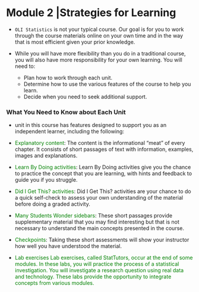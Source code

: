 # Module 2 |Strategies for Learning
* `OLI Statistics` is not your typical course. Our goal is for you to work through the course materials online on your own time and in the way that is most efficient given your prior knowledge.

* While you will have more flexibility than you do in a traditional course, you will also have more responsibility for your own learning. You will need to:

  * Plan how to work through each unit.
  * Determine how to use the various features of the course to help you learn.
  * Decide when you need to seek additional support.
### What You Need to Know about Each Unit
*  unit in this course has features designed to support you as an independent learner, including the following:

  * <font color='green'>Explanatory content</font>: The content is the informational “meat” of every chapter. It consists of short passages of text with information, examples, images and explanations.

  * <font color='green'>Learn By Doing activities</font>: Learn By Doing activities give you the chance to practice the concept that you are learning, with hints and feedback to guide you if you struggle.

  * <font color='green'>Did I Get This? activities</font>: Did I Get This? activities are your chance to do a quick self-check to assess your own understanding of the material before doing a graded activity.

  * <font color='green'>Many Students Wonder sidebars</font>: These short passages provide supplementary material that you may find interesting but that is not necessary to understand the main concepts presented in the course.

  * <font color='green'>Checkpoints</font>: Taking these short assessments will show your instructor how well you have understood the material.

  * <font color='green'>Lab exercises<font> Lab exercises, called StatTutors, occur at the end of some modules. In these labs, you will practice the process of a statistical investigation. You will investigate a research question using real data and technology. These labs provide the opportunity to integrate concepts from various modules.
